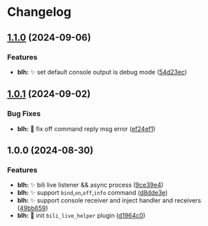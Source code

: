# Changelog

## [1.1.0](https://github.com/Aimerny/MCDRPlugins/compare/bili_live_helper-v1.0.1...bili_live_helper-v1.1.0) (2024-09-06)


### Features

* **blh:** :sparkles: set default console output is debug mode ([54d23ec](https://github.com/Aimerny/MCDRPlugins/commit/54d23ec0823edd0a0c400aeeee00b302657a9733))

## [1.0.1](https://github.com/Aimerny/MCDRPlugins/compare/bili_live_helper-v1.0.0...bili_live_helper-v1.0.1) (2024-09-02)


### Bug Fixes

* **blh:** :bug: fix off command reply msg error ([ef24ef1](https://github.com/Aimerny/MCDRPlugins/commit/ef24ef188f46119c5cec670aca4abae7ec84e2f7))

## 1.0.0 (2024-08-30)


### Features

* **blh:** :sparkles: bili live listener && async process ([9ce39e4](https://github.com/Aimerny/MCDRPlugins/commit/9ce39e4d1de6d8af7d2d3dc4ec0d056a986dde70))
* **blh:** :sparkles: support `bind`,`on`,`off`,`info` command ([d8dde3e](https://github.com/Aimerny/MCDRPlugins/commit/d8dde3e2258d405644cb250930d246a7e2992a1f))
* **blh:** :sparkles: support console receiver and inject handler and receivers ([49bb659](https://github.com/Aimerny/MCDRPlugins/commit/49bb6592cf063abd31516d51ad3d06f4d4c27e5d))
* **blh:** :tada: init `bili_live_helper` plugin ([d1964c0](https://github.com/Aimerny/MCDRPlugins/commit/d1964c0429633ad8af67d5daca6e2722aa0f2c30))
